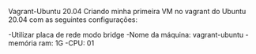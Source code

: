Vagrant-Ubuntu 20.04
Criando minha primeira VM no vagrant do Ubuntu 20.04 com as seguintes configurações:

-Utilizar placa de rede modo bridge
-Nome da máquina: vagrant-ubuntu
-memória ram: 1G
-CPU: 01
